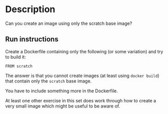 # Description

Can you create an image using only the scratch base image?

## Run instructions

Create a Dockerfile containing only the following (or some variation) and try to build it:

    FROM scratch

The answer is that you cannot create images (at least using `docker build`) that contain only the `scratch` base image.

You have to include something more in the Dockerfile.

At least one other exercise in this set does work through how to create a very small image which might be useful to be aware of.

